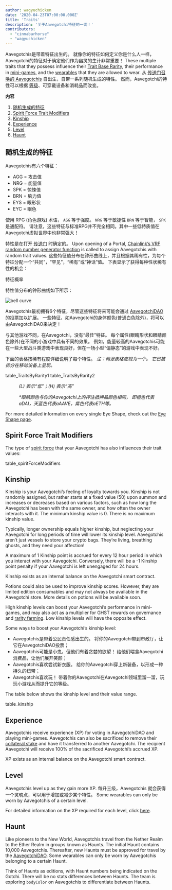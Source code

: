 ```yaml
---
author: wagyuchicken
date: '2020-04-23T07:00:00.000Z'
title: 'Traits'
description: '关于Aavegotchi特征的一切！'
contributors:
  - "cinnabarhorse"
  - "wagyuchicken"
---
```


Aavegotchis是带着特征出生的。 就像你的特征如何定义你是什么人一样，Aavegotchi的特征对于确定他们作为幽灵的生计非常重要！ These multiple traits that they possess influence their [Trait Base Rarity](/rarity-farming#base-rarity-score), their performance in [mini-games](/minigames), and the [wearables](/wearables) that they are allowed to wear. 从 [传送门召唤的 Aavegotchis](/portals) 自出生，自带一系列随机生成的特性。 然而，Aavegotchi的特性可以根据 <a href=#level>等级</a>、可穿戴设备和消耗品而改变。 

<div class="contentsBox">

**内容**

<ol>
<li><a href=#randomly-generated-traits>随机生成的特征 </a></li>
<li><a href=#spirit-force-trait-modifiers>Spirit Force Trait Modifiers</a></li>
<li><a href=#kinship>Kinship</a></li>
<li><a href=#experience>Experience</a></li>
<li><a href=#level>Level</a></li>
<li><a href=#haunt>Haunt</a></li>
</ol>

</div>

## 随机生成的特征
Aavegotchis有六个特征：

* AGG = 攻击值
* NRG = 能量值
* SPK = 惊悚值
* BRN = 脑力值
* EYS = 眼形状
* EYC = 眼色

使用 RPG (角色游戏) 术语， `AGG` 等于强度。 `NRG` 等于敏捷性 `BRN` 等于智能， `SPK` 是通配符。 请注意，这些特征与标准RPG并不完全相同。其中一些低特质值在 Aavegotchi虚拟世界中也非常强大！

特性是在打开 [传送门](/portals) 时确定的。 Upon opening of a Portal, [Chainlink’s VRF random number generator function](/glossary#chainlink-vrf) is called to assign Aavegotchis with random trait values. 这些特征值分布在钟形曲线上，并且根据其稀有性，为每个特征分配一个“共同”，“罕见”，“稀有”或“神话”值。 下表显示了获得每种性状稀有性的机会：

特征概率

特性值分布的钟形曲线如下所示：

<img class="bodyImage" src="/traits/bell_curve.png" alt = "bell curve" />

Aavegotchis最初拥有6个特征，尽管这些特征将来可能会通过 [AavegotchiDAO](/dao) 的投票加以扩展。 一些特征，如Aavegotchi的身体颜色(普通白色除外)，将可以由AavegotchiDAO来决定！

与其他游戏不同，在Aavegotchi，没有“最佳”特征。 每个属性(眼睛形状和眼睛颜色除外)在不同的小游戏中具有不同的效果。 例如，能量较高的Aavegotchis可能在一些大型战斗类游戏中表现良好，但在一场小型“偏静态”的游戏中表现不好。

下面的表格按稀有程度详细说明了每个特性。 *注：两张表格应视为一个。 它已被拆分在移动设备上呈现。*

table_TraitsByRarity1 table_TraitsByRarity2
<p style="margin-left: 3.0em"><i> (L) 表示“低”；(H) 表示“高” </i></p>
<p style="margin-left: 3.0em"><i> *眼睛颜色与你的Aavegotchi上的押注抵押品颜色相同， 即橙色代表aDAI，天蓝色代表aAAVE，紫色代表aETH等。 </i></p>

For more detailed information on every single Eye Shape, check out the [Eye Shape page](/eye-shape).

## Spirit Force Trait Modifiers

The type of [spirit force](/atokens) that your Aavegotchi has also influences their trait values:

table_spiritForceModifiers

## Kinship
Kinship is your Aavegotchi’s feeling of loyalty towards you. Kinship is not randomly assigned, but rather starts at a fixed value (50) upon summon and increases or decreases based on various factors, such as how long the Aavegotchi has been with the same owner, and how often the owner interacts with it. The minimum kinship value is 0. There is no maximum kinship value.

Typically, longer ownership equals higher kinship, but neglecting your Aavegotchi for long periods of time will lower its kinship level. Aavegotchis aren’t just vessels to store your crypto bags. They’re living, breathing ghosts, and they need your affection!

A maximum of 1 Kinship point is accrued for every 12 hour period in which you interact with your Aavegotchi. Conversely, there will be a -1 Kinship point penalty if your Aavegotchi is left unengaged for 24 hours.

Kinship exists as an internal balance on the Aavegotchi smart contract.

Potions could also be used to improve kinship scores. However, they are limited edition consumables and may not always be available in the Aavegotchi store. More details on potions will be available soon.

High kinship levels can boost your Aavegotchi’s performance in mini-games, and may also act as a multiplier for GHST rewards on governance and [rarity farming](/rarity-farming). Low kinship levels will have the opposite effect.

Some ways to boost your Aavegotchi’s kinship level:

* Aavegotchis是带着公民责任感出生的。 将你的Aavegotchi带到市政厅，让它在AavegotchiDAO投票；
* Aavegotchis可能是小鬼，但他们有着贪婪的欲望！ 给他们喂食Aavegotchi消费品，让他们展开笑颜；
* Aavegotchis喜欢尝试新衣服。 给你的Aavegotchi穿上新装备，以形成一种持久的纽带；
* Aavegotchis喜欢玩！ 带着你的Aavegotchi在Aavegotchi领域里溜一溜，玩玩小游戏从而提升它的等级。

The table below shows the kinship level and their value range.

table_kinship


## Experience
Aavegotchis receive experience (XP) for voting in AavegotchiDAO and playing mini-games. Aavegotchis can also be sacrificed to remove their [collateral stake](/atokens) and have it transferred to another Aavegotchi. The recipient Aavegotchi will receive 100% of the sacrificed Aavegotchi’s accrued XP.

XP exists as an internal balance on the Aavegotchi smart contract.

## Level
Aavegotchis level up as they gain more XP. 每升三级，Aavegotchis 就会获得一个灵魂点，可以用于增加或减少某个特性。 Some wearables can only be worn by Aavegotchis of a certain level.

For detailed information on the XP required for each level, click [here](/xp).

## Haunt
Like pioneers to the New World, Aavegotchis travel from the Nether Realm to the Ether Realm in groups known as Haunts. The initial Haunt contains 10,000 Aavegotchis. Thereafter, new Haunts must be approved for travel by the [AavegotchiDAO](/dao). Some wearables can only be worn by Aavegotchis belonging to a certain Haunt.

Think of Haunts as editions, with Haunt numbers being indicated on the Gotchi. There will be no stats differences between Haunts. The team is exploring `bodyColor` on Aavegotchis to differentiate between Haunts.